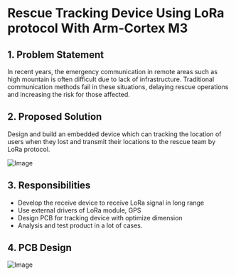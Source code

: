 # Rescue Tracking Device Using LoRa protocol With Arm-Cortex M3
## 1. Problem Statement
In recent years, the emergency communication in remote areas such as high mountain is often difficult due to lack of infrastructure. Traditional communication methods fail in these situations, delaying rescue operations and increasing the risk for those affected.
## 2. Proposed Solution
Design and build an embedded device which can tracking the location of users when they lost and transmit their locations to the rescue team by LoRa protocol.

![Image](https://github.com/user-attachments/assets/a618e6f6-584b-42c2-801e-b04147943972)
## 3. Responsibilities
- Develop the receive device to receive LoRa signal in long range
- Use external drivers of LoRa module, GPS
- Design PCB for tracking device with optimize dimension
- Analysis and test product in a lot of cases.

## 4. PCB Design
![Image](https://github.com/user-attachments/assets/872c47e4-c8d2-4fa3-ac78-154d065836ed)
